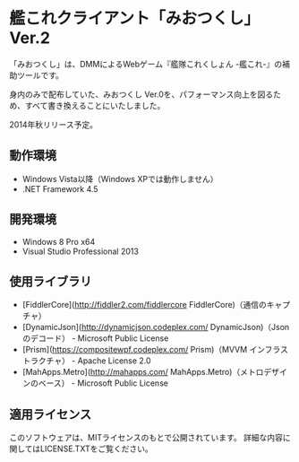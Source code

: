 # 艦これクライアント「みおつくし」Ver.2

「みおつくし」は、DMMによるWebゲーム『艦隊これくしょん -艦これ-』の補助ツールです。

身内のみで配布していた、みおつくし Ver.0を、パフォーマンス向上を図るため、すべて書き換えることにいたしました。

2014年秋リリース予定。

## 動作環境

* Windows Vista以降（Windows XPでは動作しません）
* .NET Framework 4.5

## 開発環境

* Windows 8 Pro x64
* Visual Studio Professional 2013

## 使用ライブラリ

* [FiddlerCore](http://fiddler2.com/fiddlercore FiddlerCore)（通信のキャプチャ）
* [DynamicJson](http://dynamicjson.codeplex.com/ DynamicJson)（Jsonのデコード） - Microsoft Public License
* [Prism](https://compositewpf.codeplex.com/ Prism)（MVVM インフラストラクチャ） - Apache License 2.0
* [MahApps.Metro](http://mahapps.com/ MahApps.Metro)（メトロデザインのベース） - Microsoft Public License

## 適用ライセンス

このソフトウェアは、MITライセンスのもとで公開されています。
詳細な内容に関してはLICENSE.TXTをご覧ください。